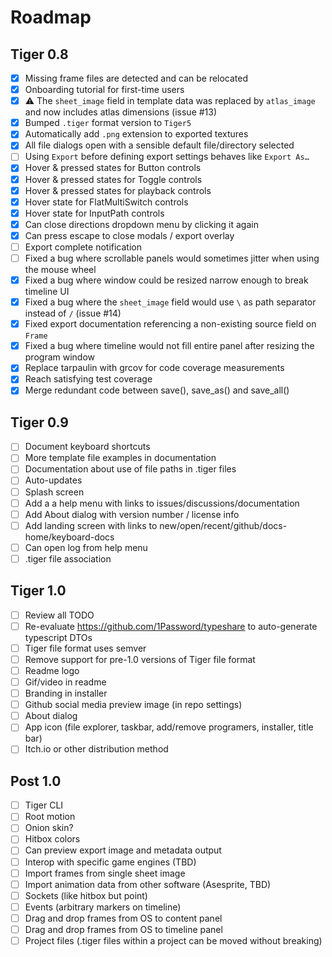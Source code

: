 # Roadmap

## Tiger 0.8

- [x] Missing frame files are detected and can be relocated
- [x] Onboarding tutorial for first-time users
- [x] ⚠ The `sheet_image` field in template data was replaced by `atlas_image` and now includes atlas dimensions (issue #13)
- [x] Bumped `.tiger` format version to `Tiger5`
- [x] Automatically add `.png` extension to exported textures
- [x] All file dialogs open with a sensible default file/directory selected
- [ ] Using `Export` before defining export settings behaves like `Export As…`
- [x] Hover & pressed states for Button controls
- [x] Hover & pressed states for Toggle controls
- [x] Hover & pressed states for playback controls
- [x] Hover state for FlatMultiSwitch controls
- [x] Hover state for InputPath controls
- [x] Can close directions dropdown menu by clicking it again
- [x] Can press escape to close modals / export overlay
- [ ] Export complete notification
- [ ] Fixed a bug where scrollable panels would sometimes jitter when using the mouse wheel
- [x] Fixed a bug where window could be resized narrow enough to break timeline UI
- [x] Fixed a bug where the `sheet_image` field would use `\` as path separator instead of `/` (issue #14)
- [x] Fixed export documentation referencing a non-existing source field on `Frame`
- [x] Fixed a bug where timeline would not fill entire panel after resizing the program window
- [x] Replace tarpaulin with grcov for code coverage measurements
- [x] Reach satisfying test coverage
- [x] Merge redundant code between save(), save_as() and save_all()

## Tiger 0.9

- [ ] Document keyboard shortcuts
- [ ] More template file examples in documentation
- [ ] Documentation about use of file paths in .tiger files
- [ ] Auto-updates
- [ ] Splash screen
- [ ] Add a a help menu with links to issues/discussions/documentation
- [ ] Add About dialog with version number / license info
- [ ] Add landing screen with links to new/open/recent/github/docs-home/keyboard-docs
- [ ] Can open log from help menu
- [ ] .tiger file association

## Tiger 1.0

- [ ] Review all TODO
- [ ] Re-evaluate https://github.com/1Password/typeshare to auto-generate typescript DTOs
- [ ] Tiger file format uses semver
- [ ] Remove support for pre-1.0 versions of Tiger file format
- [ ] Readme logo
- [ ] Gif/video in readme
- [ ] Branding in installer
- [ ] Github social media preview image (in repo settings)
- [ ] About dialog
- [ ] App icon (file explorer, taskbar, add/remove programers, installer, title bar)
- [ ] Itch.io or other distribution method

## Post 1.0

- [ ] Tiger CLI
- [ ] Root motion
- [ ] Onion skin?
- [ ] Hitbox colors
- [ ] Can preview export image and metadata output
- [ ] Interop with specific game engines (TBD)
- [ ] Import frames from single sheet image
- [ ] Import animation data from other software (Asesprite, TBD)
- [ ] Sockets (like hitbox but point)
- [ ] Events (arbitrary markers on timeline)
- [ ] Drag and drop frames from OS to content panel
- [ ] Drag and drop frames from OS to timeline panel
- [ ] Project files (.tiger files within a project can be moved without breaking)
